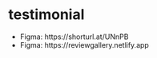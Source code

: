 # testimonial
<ul>
  <li>Figma: https://shorturl.at/UNnPB</li>
  <li>Figma: https://reviewgallery.netlify.app</li>
</ul>
